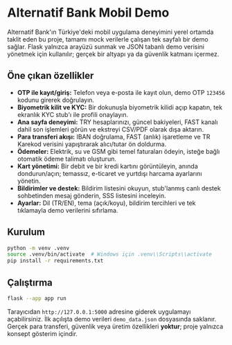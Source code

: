 # Alternatif Bank Mobil Demo

Alternatif Bank'ın Türkiye'deki mobil uygulama deneyimini yerel ortamda taklit eden bu proje, tamamı mock verilerle çalışan tek sayfalı bir demo sağlar. Flask yalnızca arayüzü sunmak ve JSON tabanlı demo verisini yönetmek için kullanılır; gerçek bir altyapı ya da güvenlik katmanı içermez.

## Öne çıkan özellikler
- **OTP ile kayıt/giriş:** Telefon veya e-posta ile kayıt olun, demo OTP `123456` kodunu girerek doğrulayın.
- **Biyometrik kilit ve KYC:** Bir dokunuşla biyometrik kilidi açıp kapatın, tek ekranlık KYC stub'ı ile profili onaylayın.
- **Ana sayfa deneyimi:** TRY hesaplarınızı, güncel bakiyeleri, FAST kanalı dahil son işlemleri görün ve ekstreyi CSV/PDF olarak dışa aktarın.
- **Para transferi akışı:** IBAN doğrulama, FAST (anlık) işaretleme ve TR Karekod verisini yapıştırarak alıcı/tutar ön doldurma.
- **Ödemeler:** Elektrik, su ve GSM gibi temel faturaları ödeyin, isteğe bağlı otomatik ödeme talimatı oluşturun.
- **Kart yönetimi:** Bir debit ve bir kredi kartını görüntüleyin, anında dondurun/açın; temassız, e-ticaret ve yurtdışı harcama ayarlarını yönetin.
- **Bildirimler ve destek:** Bildirim listesini okuyun, stub'lanmış canlı destek sohbetinden mesaj gönderin, SSS listesini inceleyin.
- **Ayarlar:** Dil (TR/EN), tema (açık/koyu), bildirim tercihleri ve tek tıklamayla demo verilerini sıfırlama.

## Kurulum

```bash
python -m venv .venv
source .venv/bin/activate  # Windows için .venv\\Scripts\\activate
pip install -r requirements.txt
```

## Çalıştırma

```bash
flask --app app run
```

Tarayıcıdan `http://127.0.0.1:5000` adresine giderek uygulamayı açabilirsiniz. İlk açılışta demo verileri `demo_data.json` dosyasında saklanır. Gerçek para transferi, güvenlik veya üretim özellikleri **yoktur**; proje yalnızca konsept gösterim içindir.
